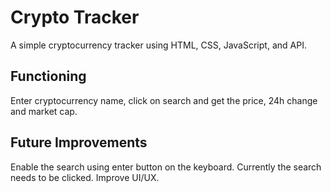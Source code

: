 # Crypto Tracker
A simple cryptocurrency tracker using HTML, CSS, JavaScript, and API.

## Functioning
Enter cryptocurrency name, click on search and get the price, 24h change and market cap.

## Future Improvements
Enable the search using enter button on the keyboard. Currently the search needs to be clicked.
Improve UI/UX.



